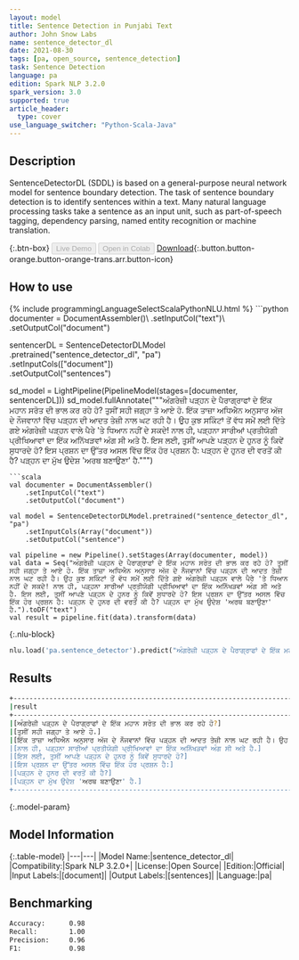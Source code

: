 ```yaml
---
layout: model
title: Sentence Detection in Punjabi Text
author: John Snow Labs
name: sentence_detector_dl
date: 2021-08-30
tags: [pa, open_source, sentence_detection]
task: Sentence Detection
language: pa
edition: Spark NLP 3.2.0
spark_version: 3.0
supported: true
article_header:
  type: cover
use_language_switcher: "Python-Scala-Java"
---
```


## Description

SentenceDetectorDL (SDDL) is based on a general-purpose neural network model for sentence boundary detection. The task of sentence boundary detection is to identify sentences within a text. Many natural language processing tasks take a sentence as an input unit, such as part-of-speech tagging, dependency parsing, named entity recognition or machine translation.

{:.btn-box}
<button class="button button-orange" disabled>Live Demo</button>
<button class="button button-orange" disabled>Open in Colab</button>
[Download](https://s3.amazonaws.com/auxdata.johnsnowlabs.com/public/models/sentence_detector_dl_pa_3.2.0_3.0_1630320087911.zip){:.button.button-orange.button-orange-trans.arr.button-icon}

## How to use



<div class="tabs-box" markdown="1">
{% include programmingLanguageSelectScalaPythonNLU.html %}
```python
documenter = DocumentAssembler()\
    .setInputCol("text")\
    .setOutputCol("document")
    
sentencerDL = SentenceDetectorDLModel\
  .pretrained("sentence_detector_dl", "pa") \
  .setInputCols(["document"]) \
  .setOutputCol("sentences")

sd_model = LightPipeline(PipelineModel(stages=[documenter, sentencerDL]))
sd_model.fullAnnotate("""ਅੰਗਰੇਜ਼ੀ ਪੜ੍ਹਨ ਦੇ ਪੈਰਾਗ੍ਰਾਫਾਂ ਦੇ ਇੱਕ ਮਹਾਨ ਸਰੋਤ ਦੀ ਭਾਲ ਕਰ ਰਹੇ ਹੋ? ਤੁਸੀਂ ਸਹੀ ਜਗ੍ਹਾ ਤੇ ਆਏ ਹੋ. ਇੱਕ ਤਾਜ਼ਾ ਅਧਿਐਨ ਅਨੁਸਾਰ ਅੱਜ ਦੇ ਨੌਜਵਾਨਾਂ ਵਿੱਚ ਪੜ੍ਹਨ ਦੀ ਆਦਤ ਤੇਜ਼ੀ ਨਾਲ ਘਟ ਰਹੀ ਹੈ। ਉਹ ਕੁਝ ਸਕਿੰਟਾਂ ਤੋਂ ਵੱਧ ਸਮੇਂ ਲਈ ਦਿੱਤੇ ਗਏ ਅੰਗਰੇਜ਼ੀ ਪੜ੍ਹਨ ਵਾਲੇ ਪੈਰੇ 'ਤੇ ਧਿਆਨ ਨਹੀਂ ਦੇ ਸਕਦੇ! ਨਾਲ ਹੀ, ਪੜ੍ਹਨਾ ਸਾਰੀਆਂ ਪ੍ਰਤੀਯੋਗੀ ਪ੍ਰੀਖਿਆਵਾਂ ਦਾ ਇੱਕ ਅਨਿੱਖੜਵਾਂ ਅੰਗ ਸੀ ਅਤੇ ਹੈ. ਇਸ ਲਈ, ਤੁਸੀਂ ਆਪਣੇ ਪੜ੍ਹਨ ਦੇ ਹੁਨਰ ਨੂੰ ਕਿਵੇਂ ਸੁਧਾਰਦੇ ਹੋ? ਇਸ ਪ੍ਰਸ਼ਨ ਦਾ ਉੱਤਰ ਅਸਲ ਵਿੱਚ ਇੱਕ ਹੋਰ ਪ੍ਰਸ਼ਨ ਹੈ: ਪੜ੍ਹਨ ਦੇ ਹੁਨਰ ਦੀ ਵਰਤੋਂ ਕੀ ਹੈ? ਪੜ੍ਹਨ ਦਾ ਮੁੱਖ ਉਦੇਸ਼ 'ਅਰਥ ਬਣਾਉਣਾ' ਹੈ.""")


```
```scala
val documenter = DocumentAssembler()
    .setInputCol("text")
    .setOutputCol("document")

val model = SentenceDetectorDLModel.pretrained("sentence_detector_dl", "pa")
	.setInputCols(Array("document"))
	.setOutputCol("sentence")

val pipeline = new Pipeline().setStages(Array(documenter, model))
val data = Seq("ਅੰਗਰੇਜ਼ੀ ਪੜ੍ਹਨ ਦੇ ਪੈਰਾਗ੍ਰਾਫਾਂ ਦੇ ਇੱਕ ਮਹਾਨ ਸਰੋਤ ਦੀ ਭਾਲ ਕਰ ਰਹੇ ਹੋ? ਤੁਸੀਂ ਸਹੀ ਜਗ੍ਹਾ ਤੇ ਆਏ ਹੋ. ਇੱਕ ਤਾਜ਼ਾ ਅਧਿਐਨ ਅਨੁਸਾਰ ਅੱਜ ਦੇ ਨੌਜਵਾਨਾਂ ਵਿੱਚ ਪੜ੍ਹਨ ਦੀ ਆਦਤ ਤੇਜ਼ੀ ਨਾਲ ਘਟ ਰਹੀ ਹੈ। ਉਹ ਕੁਝ ਸਕਿੰਟਾਂ ਤੋਂ ਵੱਧ ਸਮੇਂ ਲਈ ਦਿੱਤੇ ਗਏ ਅੰਗਰੇਜ਼ੀ ਪੜ੍ਹਨ ਵਾਲੇ ਪੈਰੇ 'ਤੇ ਧਿਆਨ ਨਹੀਂ ਦੇ ਸਕਦੇ! ਨਾਲ ਹੀ, ਪੜ੍ਹਨਾ ਸਾਰੀਆਂ ਪ੍ਰਤੀਯੋਗੀ ਪ੍ਰੀਖਿਆਵਾਂ ਦਾ ਇੱਕ ਅਨਿੱਖੜਵਾਂ ਅੰਗ ਸੀ ਅਤੇ ਹੈ. ਇਸ ਲਈ, ਤੁਸੀਂ ਆਪਣੇ ਪੜ੍ਹਨ ਦੇ ਹੁਨਰ ਨੂੰ ਕਿਵੇਂ ਸੁਧਾਰਦੇ ਹੋ? ਇਸ ਪ੍ਰਸ਼ਨ ਦਾ ਉੱਤਰ ਅਸਲ ਵਿੱਚ ਇੱਕ ਹੋਰ ਪ੍ਰਸ਼ਨ ਹੈ: ਪੜ੍ਹਨ ਦੇ ਹੁਨਰ ਦੀ ਵਰਤੋਂ ਕੀ ਹੈ? ਪੜ੍ਹਨ ਦਾ ਮੁੱਖ ਉਦੇਸ਼ 'ਅਰਥ ਬਣਾਉਣਾ' ਹੈ.").toDF("text")
val result = pipeline.fit(data).transform(data)

```

{:.nlu-block}
```python
nlu.load('pa.sentence_detector').predict("ਅੰਗਰੇਜ਼ੀ ਪੜ੍ਹਨ ਦੇ ਪੈਰਾਗ੍ਰਾਫਾਂ ਦੇ ਇੱਕ ਮਹਾਨ ਸਰੋਤ ਦੀ ਭਾਲ ਕਰ ਰਹੇ ਹੋ? ਤੁਸੀਂ ਸਹੀ ਜਗ੍ਹਾ ਤੇ ਆਏ ਹੋ. ਇੱਕ ਤਾਜ਼ਾ ਅਧਿਐਨ ਅਨੁਸਾਰ ਅੱਜ ਦੇ ਨੌਜਵਾਨਾਂ ਵਿੱਚ ਪੜ੍ਹਨ ਦੀ ਆਦਤ ਤੇਜ਼ੀ ਨਾਲ ਘਟ ਰਹੀ ਹੈ। ਉਹ ਕੁਝ ਸਕਿੰਟਾਂ ਤੋਂ ਵੱਧ ਸਮੇਂ ਲਈ ਦਿੱਤੇ ਗਏ ਅੰਗਰੇਜ਼ੀ ਪੜ੍ਹਨ ਵਾਲੇ ਪੈਰੇ 'ਤੇ ਧਿਆਨ ਨਹੀਂ ਦੇ ਸਕਦੇ! ਨਾਲ ਹੀ, ਪੜ੍ਹਨਾ ਸਾਰੀਆਂ ਪ੍ਰਤੀਯੋਗੀ ਪ੍ਰੀਖਿਆਵਾਂ ਦਾ ਇੱਕ ਅਨਿੱਖੜਵਾਂ ਅੰਗ ਸੀ ਅਤੇ ਹੈ. ਇਸ ਲਈ, ਤੁਸੀਂ ਆਪਣੇ ਪੜ੍ਹਨ ਦੇ ਹੁਨਰ ਨੂੰ ਕਿਵੇਂ ਸੁਧਾਰਦੇ ਹੋ? ਇਸ ਪ੍ਰਸ਼ਨ ਦਾ ਉੱਤਰ ਅਸਲ ਵਿੱਚ ਇੱਕ ਹੋਰ ਪ੍ਰਸ਼ਨ ਹੈ: ਪੜ੍ਹਨ ਦੇ ਹੁਨਰ ਦੀ ਵਰਤੋਂ ਕੀ ਹੈ? ਪੜ੍ਹਨ ਦਾ ਮੁੱਖ ਉਦੇਸ਼ 'ਅਰਥ ਬਣਾਉਣਾ' ਹੈ.", output_level ='sentence')  
```
</div>

## Results

```bash
+-----------------------------------------------------------------------------------------------------------------------------------------------------------------------+
|result                                                                                                                                                                 |
+-----------------------------------------------------------------------------------------------------------------------------------------------------------------------+
|[ਅੰਗਰੇਜ਼ੀ ਪੜ੍ਹਨ ਦੇ ਪੈਰਾਗ੍ਰਾਫਾਂ ਦੇ ਇੱਕ ਮਹਾਨ ਸਰੋਤ ਦੀ ਭਾਲ ਕਰ ਰਹੇ ਹੋ?]                                                                                                     |
|[ਤੁਸੀਂ ਸਹੀ ਜਗ੍ਹਾ ਤੇ ਆਏ ਹੋ.]                                                                                                                                            |
|[ਇੱਕ ਤਾਜ਼ਾ ਅਧਿਐਨ ਅਨੁਸਾਰ ਅੱਜ ਦੇ ਨੌਜਵਾਨਾਂ ਵਿੱਚ ਪੜ੍ਹਨ ਦੀ ਆਦਤ ਤੇਜ਼ੀ ਨਾਲ ਘਟ ਰਹੀ ਹੈ। ਉਹ ਕੁਝ ਸਕਿੰਟਾਂ ਤੋਂ ਵੱਧ ਸਮੇਂ ਲਈ ਦਿੱਤੇ ਗਏ ਅੰਗਰੇਜ਼ੀ ਪੜ੍ਹਨ ਵਾਲੇ ਪੈਰੇ 'ਤੇ ਧਿਆਨ ਨਹੀਂ ਦੇ ਸਕਦੇ!]|
|[ਨਾਲ ਹੀ, ਪੜ੍ਹਨਾ ਸਾਰੀਆਂ ਪ੍ਰਤੀਯੋਗੀ ਪ੍ਰੀਖਿਆਵਾਂ ਦਾ ਇੱਕ ਅਨਿੱਖੜਵਾਂ ਅੰਗ ਸੀ ਅਤੇ ਹੈ.]                                                                                           |
|[ਇਸ ਲਈ, ਤੁਸੀਂ ਆਪਣੇ ਪੜ੍ਹਨ ਦੇ ਹੁਨਰ ਨੂੰ ਕਿਵੇਂ ਸੁਧਾਰਦੇ ਹੋ?]                                                                                                                |
|[ਇਸ ਪ੍ਰਸ਼ਨ ਦਾ ਉੱਤਰ ਅਸਲ ਵਿੱਚ ਇੱਕ ਹੋਰ ਪ੍ਰਸ਼ਨ ਹੈ:]                                                                                                                        |
|[ਪੜ੍ਹਨ ਦੇ ਹੁਨਰ ਦੀ ਵਰਤੋਂ ਕੀ ਹੈ?]                                                                                                                                        |
|[ਪੜ੍ਹਨ ਦਾ ਮੁੱਖ ਉਦੇਸ਼ 'ਅਰਥ ਬਣਾਉਣਾ' ਹੈ.]                                                                                                                                 |
+-----------------------------------------------------------------------------------------------------------------------------------------------------------------------+


```

{:.model-param}
## Model Information

{:.table-model}
|---|---|
|Model Name:|sentence_detector_dl|
|Compatibility:|Spark NLP 3.2.0+|
|License:|Open Source|
|Edition:|Official|
|Input Labels:|[document]|
|Output Labels:|[sentences]|
|Language:|pa|

## Benchmarking

```bash
Accuracy:      0.98
Recall:        1.00
Precision:     0.96
F1:            0.98
```
